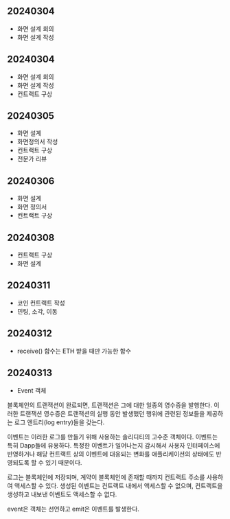 ## 20240304

- 화면 설계 회의
- 화면 설계 작성

## 20240304

- 화면 설계 회의
- 화면 설계 작성
- 컨트랙트 구상

## 20240305

- 화면 설계
- 화면정의서 작성
- 컨트랙트 구상
- 전문가 리뷰

## 20240306

- 화면 설계
- 화면 정의서
- 컨트랙트 구상

## 20240308

- 컨트랙트 구상
- 화면 설계

## 20240311

- 코인 컨트랙트 작성
- 민팅, 소각, 이동

## 20240312

- receive() 함수는 ETH 받을 때만 가능한 함수

## 20240313

- Event 객체

블록체인의 트랜잭션이 완료되면, 트랜잭션은 그에 대한 일종의 영수증을 발행한다.
이러한 트랜잭션 영수증은 트랜잭션의 실행 동안 발생했던 행위에 관련된 정보들을 제공하는 로그 엔트리(log entry)들을 갖는다.

이벤트는 이러한 로그를 만들기 위해 사용하는 솔리디티의 고수준 객체이다.
이벤트는 특히 Dapp들에 유용하다. 
특정한 이벤트가 일어나는지 감시해서 사용자 인터페이스에 반영하거나 해당 컨트랙트 상의 이벤트에 대응되는 변화를 애플리케이션의 상태에도 반영되도록 할 수 있기 때문이다.

로그는 블록체인에 저장되며, 계약이 블록체인에 존재할 때까지 컨트랙트 주소를 사용하여 액세스할 수 있다.
생성된 이벤트는 컨트랙트 내에서 액세스할 수 없으며, 컨트랙트을 생성하고 내보낸 이벤트도 액세스할 수 없다.

event은 객체는 선언하고
emit은 이벤트를 발생한다.